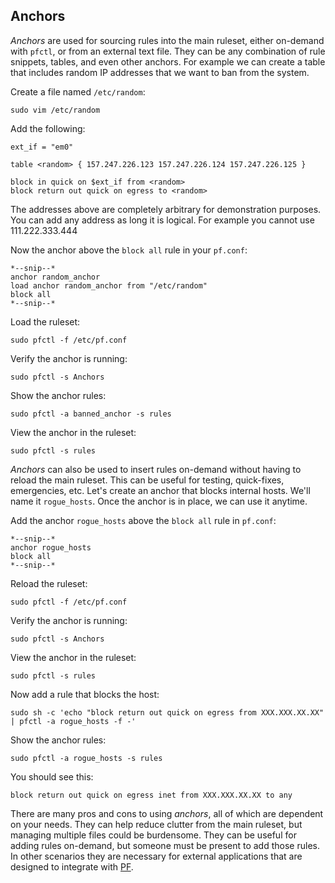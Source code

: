 ## Anchors

*Anchors* are used for sourcing rules into the main ruleset, either on-demand with `pfctl`, or from an external text file. They can be any combination of rule snippets, tables, and even other anchors. For example we can create a table that includes random IP addresses that we want to ban from the system. 

Create a file named `/etc/random`:
```command
sudo vim /etc/random
```

Add the following:
```
ext_if = "em0"

table <random> { 157.247.226.123 157.247.226.124 157.247.226.125 }

block in quick on $ext_if from <random> 
block return out quick on egress to <random>
```

The addresses above are completely arbitrary for demonstration purposes. You can add any address as long it is logical. For example you cannot use 111.222.333.444

Now the anchor above the `block all` rule in your `pf.conf`:
```
*--snip--*
anchor random_anchor
load anchor random_anchor from "/etc/random"
block all
*--snip--*
```

Load the ruleset:
```command
sudo pfctl -f /etc/pf.conf
```

Verify the anchor is running:
```command
sudo pfctl -s Anchors
```

Show the anchor rules:
```command
sudo pfctl -a banned_anchor -s rules
```

View the anchor in the ruleset:
```command
sudo pfctl -s rules
```

*Anchors* can also be used to insert rules on-demand without having to reload the main ruleset. This can be useful for testing, quick-fixes, emergencies, etc. Let's create an anchor that blocks internal hosts. We'll name it `rogue_hosts`. Once the anchor is in place, we can use it anytime. 

Add the anchor `rogue_hosts` above the `block all` rule in `pf.conf`:
```
*--snip--*
anchor rogue_hosts
block all
*--snip--*
```

Reload the ruleset:
```command
sudo pfctl -f /etc/pf.conf
```

Verify the anchor is running:
```command
sudo pfctl -s Anchors
```

View the anchor in the ruleset:
```command
sudo pfctl -s rules
```

Now add a rule that blocks the host:
```command
sudo sh -c 'echo "block return out quick on egress from XXX.XXX.XX.XX" | pfctl -a rogue_hosts -f -'
```

Show the anchor rules:
```command
sudo pfctl -a rogue_hosts -s rules
```

You should see this:
```
block return out quick on egress inet from XXX.XXX.XX.XX to any
```

There are many pros and cons to using *anchors*, all of which are dependent on your needs. They can help reduce clutter from the main ruleset, but managing multiple files could be burdensome. They can be useful for adding rules on-demand, but someone must be present to add those rules. In other scenarios they are necessary for external applications that are designed to integrate with [PF](https://www.freebsd.org/cgi/man.cgi?query=pf&apropos=0&sektion=0&manpath=FreeBSD+12.0-RELEASE+and+Ports&arch=default&format=html).




